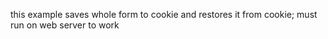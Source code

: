 
this example saves whole form to cookie and restores it from cookie; must run on web server to work